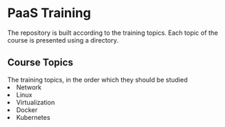 <h1> PaaS Training </h1>
The repository is built according to the training topics. Each topic of the course is presented using a directory.

<h2>Course Topics</h2>
The training topics, in the order which they should be studied
<li> Network
<li> Linux
<li> Virtualization
<li> Docker
<li> Kubernetes

